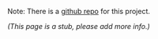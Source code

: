 Note: There is a [github repo](https://github.com/snhack/RobotArm) for this project.

_(This page is a stub, please add more info.)_